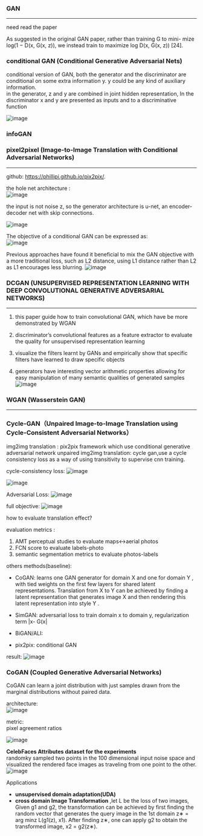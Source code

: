 ### GAN 
--------
need read the paper


As suggested in the original GAN paper, rather than training G to mini- mize log(1 − D(x, G(x, z)), we instead train to maximize log D(x, G(x, z)) [24].


### conditional GAN (Conditional Generative Adversarial Nets)
conditional version of GAN, both the generator and the discriminator are conditional on some extra information y. y could be 
any kind of auxiliary information.   
in the generator, z and y are combined in joint hidden representation, In the discriminator x and y are presented as 
inputs and to a discriminative function 


![image](https://user-images.githubusercontent.com/19379550/66732119-19133780-ee8d-11e9-97fb-eee0adf88d6e.png)

### infoGAN 




### pixel2pixel (Image-to-Image Translation with Conditional Adversarial Networks)
--------
github: https://phillipi.github.io/pix2pix/.

the hole net architecture :   
![image](https://user-images.githubusercontent.com/19379550/66738701-a496c380-eea1-11e9-85b1-517e16cb7e43.png)



the input is not noise z, so the generator architecture is u-net, an encoder-decoder net with skip connections.

![image](https://user-images.githubusercontent.com/19379550/66738571-6e594400-eea1-11e9-87bc-0584e72e8f8b.png)

The objective of a conditional GAN can be expressed as:   
![image](https://user-images.githubusercontent.com/19379550/66739003-5cc46c00-eea2-11e9-80b4-9bce1421eec4.png)


Previous approaches have found it beneficial to mix the GAN objective with a more traditional loss, such as L2 distance,
 using L1 distance rather than L2 as L1 encourages less blurring.
 ![image](https://user-images.githubusercontent.com/19379550/66739112-96957280-eea2-11e9-9d6b-cb036bd06b72.png)






### DCGAN (UNSUPERVISED REPRESENTATION LEARNING WITH DEEP CONVOLUTIONAL GENERATIVE ADVERSARIAL NETWORKS)
-----
1. this paper guide how to train convolutional GAN, which have be more demonstrated by WGAN    

2. discriminator’s convolutional features as a feature extractor to evaluate the quality for unsupervised representation learning     

3. visualize the filters learnt by GANs and empirically show that specific filters have learned to draw specific objects    

4. generators have interesting vector arithmetic properties allowing for easy manipulation of many semantic qualities of generated samples   
![image](https://user-images.githubusercontent.com/19379550/65681697-037bd080-e08c-11e9-9cb2-56c8dff8471e.png)


### WGAN (Wasserstein GAN)
-----





### Cycle-GAN（Unpaired Image-to-Image Translation using Cycle-Consistent Adversarial Networks）

img2img translation : pix2pix framework which use conditional generative adversarial network
unpaired img2img translation: cycle gan,use a cycle consistency loss as a way of using transitivity to supervise cnn training.


cycle-consistency loss:
![image](https://user-images.githubusercontent.com/19379550/66536259-e85e9580-eb4e-11e9-9dad-19714c3be39b.png)

![image](https://user-images.githubusercontent.com/19379550/66537007-86535f80-eb51-11e9-8aaf-05540dc42af1.png)


Adversarial Loss:
![image](https://user-images.githubusercontent.com/19379550/66536995-7e93bb00-eb51-11e9-98da-c6ccf3e888dd.png)

full objective:
![image](https://user-images.githubusercontent.com/19379550/66537052-af73f000-eb51-11e9-939b-a09ca317f13c.png)


how to evaluate translation effect?

evaluation metrics :
1. AMT perceptual studies to evaluate maps<->aerial photos
2. FCN score to evaluate labels-photo
3. semantic segmentation metrics to evaluate photos-labels


others methods(baseline):    
- CoGAN: learns one GAN generator for domain X and one for domain Y , with tied weights on the first few layers for shared 
latent representations. Translation from X to Y can be achieved by finding a latent representation that generates 
image X and then rendering this latent representation into style Y .     
  
- SimGAN: adversarial loss to train domain x to domain y, regularization term |x- G(x|    

- BiGAN/ALI: 

- pix2pix: conditional GAN


result:
![image](https://user-images.githubusercontent.com/19379550/66555091-abab9200-eb80-11e9-8121-a85aba522a82.png)


### CoGAN (Coupled Generative Adversarial Networks)

CoGAN can learn a joint distribution with just samples drawn from the marginal distributions without paired data.    


architecture:   
![image](https://user-images.githubusercontent.com/19379550/66641776-fa732d80-ec4d-11e9-9f42-56bea6202dff.png)


metric:   
pixel agreement ratios

![image](https://user-images.githubusercontent.com/19379550/66693247-91d19280-ecd9-11e9-9a39-d98146dc9ceb.png)

**CelebFaces Attributes dataset for the experiments**    
randomky sampled two points in the 100 dimensional input noise space and visualized the rendered face images as traveling
 from one point to the other.
![image](https://user-images.githubusercontent.com/19379550/66693422-30122800-ecdb-11e9-9ecd-73a4ab9f010e.png)



Applications
- **unsupervised domain adaptation(UDA)**
- **cross domain Image Transformation** ,let L be the loss of two images, Given g1 and g2, the transformation can be 
achieved by first finding the random vector that generates the query image in the 1st domain z∗ = arg minz L(g1(z), x1). 
After finding z∗, one can apply g2 to obtain the transformed image, x2 = g2(z∗). 